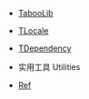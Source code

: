 * [TabooLib](README.md)
* [TLocale](tlocale.md)
* [TDependency](dependency.md)

* 实用工具 Utilities

* [Ref](ref.md)